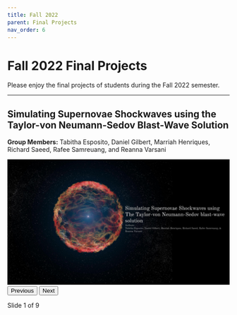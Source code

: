 ```yaml
---
title: Fall 2022
parent: Final Projects
nav_order: 6
---
```


# Fall 2022 Final Projects
Please enjoy the final projects of students during the Fall 2022 semester.

---

## Simulating Supernovae Shockwaves using the Taylor-von Neumann-Sedov Blast-Wave Solution
**Group Members:** Tabitha Esposito, Daniel Gilbert, Marriah Henriques, Richard Saeed, Rafee Samreuang, and
Reanna Varsani

<div class="slider" id="slider-group1">
  <img class="slide-img" src="/assets/projects/fall-2022/Group1/slide1.jpg" style="max-width: 100%;">
  <br>
  <button onclick="changeSlide('slider-group1', -1)">Previous</button>
  <button onclick="changeSlide('slider-group1', 1)">Next</button>
  <p id="slider-group1-status">Slide 1 of 9</p>
</div>

<script>
  const slideData = {
      "slider-group1": [
          "/assets/projects/fall-2022/Group1/slide1.jpg",
          "/assets/projects/fall-2022/Group1/slide2.jpg",
          "/assets/projects/fall-2022/Group1/slide3.jpg",
          "/assets/projects/fall-2022/Group1/slide4.jpg",
          "/assets/projects/fall-2022/Group1/slide5.jpg",
          "/assets/projects/fall-2022/Group1/slide6.jpg",
          "/assets/projects/fall-2022/Group1/slide7.jpg",
          "/assets/projects/fall-2022/Group1/slide8.jpg",
          "/assets/projects/fall-2022/Group1/slide9.jpg"
    ]      
  };

  const slideIndexes = {};

  function updateSlide(sliderId) {
    const img = document.querySelector(`#${sliderId} .slide-img`);
    const status = document.getElementById(`${sliderId}-status`);
    const slides = slideData[sliderId];
    const index = slideIndexes[sliderId];

    img.src = slides[index];
    status.textContent = `Slide ${index + 1} of ${slides.length}`;
  }

  function changeSlide(sliderId, direction) {
    const total = slideData[sliderId].length;
    if (!(sliderId in slideIndexes)) {
      slideIndexes[sliderId] = 0;
    }
    slideIndexes[sliderId] = Math.max(0, Math.min(slideIndexes[sliderId] + direction, total - 1));
    updateSlide(sliderId);
  }

  // Initialize all sliders on page load
  for (const sliderId in slideData) {
    slideIndexes[sliderId] = 0;
    updateSlide(sliderId);
  }
</script>